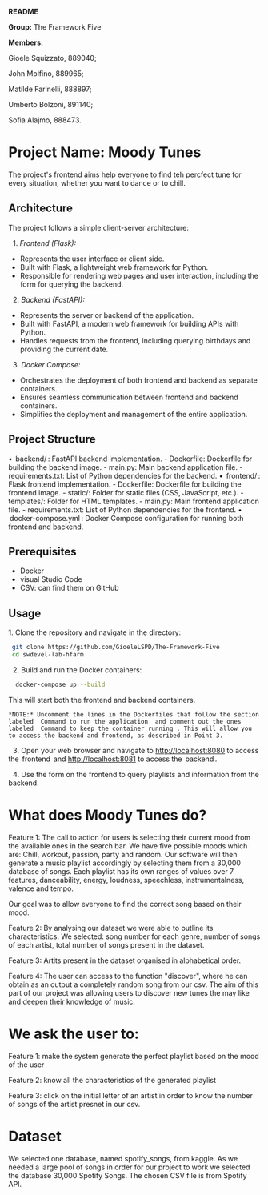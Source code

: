 **README** 

**Group:** The Framework Five 

**Members:** 

Gioele Squizzato, 889040; 

John Molfino, 889965; 

Matilde Farinelli, 888897; 

Umberto Bolzoni, 891140; 

Sofia Alajmo, 888473.


# **Project Name:** Moody Tunes 
The project's frontend aims help everyone to find teh percfect tune for every situation, whether you want to dance or to chill. 

## Architecture 
The project follows a simple client-server architecture:

 1.⁠ ⁠*Frontend (Flask):*
   - Represents the user interface or client side.
   - Built with Flask, a lightweight web framework for Python.
   - Responsible for rendering web pages and user interaction, including the form for querying the backend.

 2.⁠ ⁠*Backend (FastAPI):*
   - Represents the server or backend of the application.
   - Built with FastAPI, a modern web framework for building APIs with Python.
   - Handles requests from the frontend, including querying birthdays and providing the current date.

 3.⁠ ⁠*Docker Compose:*
   - Orchestrates the deployment of both frontend and backend as separate containers.
   - Ensures seamless communication between frontend and backend containers.
   - Simplifies the deployment and management of the entire application.

## Project Structure

•⁠  ⁠⁠ backend/ ⁠: FastAPI backend implementation.
    - Dockerfile: Dockerfile for building the backend image.
    - main.py: Main backend application file.
    - requirements.txt: List of Python dependencies for the backend.
•⁠  ⁠⁠ frontend/ ⁠: Flask frontend implementation.
    - Dockerfile: Dockerfile for building the frontend image.
    - static/: Folder for static files (CSS, JavaScript, etc.).
    - templates/: Folder for HTML templates.
    - main.py: Main frontend application file.
    - requirements.txt: List of Python dependencies for the frontend.
•⁠  ⁠⁠ docker-compose.yml ⁠: Docker Compose configuration for running both frontend and backend. 

## Prerequisites
- Docker
- visual Studio Code
- CSV: can find them on GitHub

## Usage 

 1.⁠ ⁠Clone the repository and navigate in the directory:

   ```bash
    git clone https://github.com/GioeleLSPD/The-Framework-Five
    cd swdevel-lab-hfarm
   ```

 2.⁠ ⁠Build and run the Docker containers:

  ```bash
    docker-compose up --build
  ```

This will start both the frontend and backend containers.
    
	⁠*NOTE:* Uncomment the lines in the Dockerfiles that follow the section labeled ⁠ Command to run the application ⁠ and comment out the ones labeled ⁠ Command to keep the container running ⁠. This will allow you to access the backend and frontend, as described in Point 3.

 3.⁠ ⁠Open your web browser and navigate to [http://localhost:8080](http://localhost:8080) to access the ⁠ frontend ⁠ and [http://localhost:8081](http://localhost:8081) to access the ⁠ backend ⁠.

 4.⁠ ⁠Use the form on the frontend to query playlists and information  from the backend.

# **What does Moody Tunes do?** 

Feature 1: The call to action for users is selecting their current mood from the available ones in the search bar. We have five possible moods which are: Chill, workout, passion, party and random. Our software will then generate a music playlist accordingly by selecting them from a 30,000 database of songs. Each playlist has its own ranges of values over 7 features, danceability, energy, loudness, speechless, instrumentalness, valence and tempo.

Our goal was to allow everyone to find the correct song based on their mood. 

Feature 2: By analysing our dataset we were able to outline its characteristics. We selected: song number for each genre, number of songs of each artist, total number of songs present in the dataset. 

Feature 3: Artits present in the dataset organised in alphabetical order. 

Feature 4: The user can access to the function "discover", where he can obtain as an output a completely random song from our csv. The aim of this part of our project was allowing users to discover new tunes the may like and deepen their knowledge of music. 


# **We ask the user to:** 

Feature 1: make the system generate the perfect playlist based on the mood of the user 

Feature 2: know all the characteristics of the generated playlist 

Feature 3: click on the initial letter of an artist in order to know the number of songs of the artist presnet in our csv. 

# **Dataset**

We selected one database, named spotify\_songs, from kaggle. As we needed a large pool of songs in order for our project to work we selected the database 30,000 Spotify Songs. The chosen CSV file is from Spotify API.


